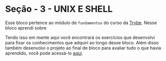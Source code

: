# Seção - 3 - UNIX E SHELL

Esse bloco pertence ao módulo de `fundamentos` do curso da [Trybe](https://www.betrybe.com/). Nesse bloco aprendi sobre 

Tendo isso em mente aqui você encontrará os exercícios que desenvolvi para fixar os conhecimentos que adquiri ao longo desse bloco. Além disso também desenvolvi o projeto ao final de bloco para avaliar tudo o que havia aprendido, você pode acessá-lo [aqui](linkProjetoDoBloco).
